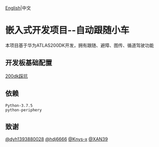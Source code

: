 [English](./README.md)|中文

# 嵌入式开发项目--自动跟随小车

本项目基于华为ATLAS200DK开发，拥有跟随、避障、图传、循道驾驶功能

## 开发板基础配置

[200dk踩坑](./200dk踩坑.md)

## 依赖

~~~
Python-3.7.5
python-periphery

~~~

## 致谢

[@dyh1393880028](https://github.com/dyh1393880028)
[@hdj6666](https://github.com/hdj6666)
[@Knys-x](https://github.com/Knys-x)
[@XAN39](https://github.com/XAN39)

